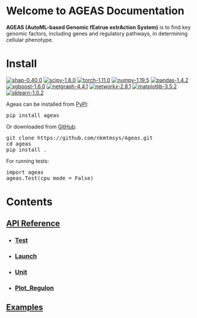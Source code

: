 # Welcome to AGEAS Documentation

**AGEAS (AutoML-based Genomic fEatrue extrAction System)** is to find key genomic factors, including genes and regulatory pathways, in determining cellular phenotype.



# Install

[![shap-0.40.0](https://img.shields.io/badge/shap-0.40.0-red)](http://github.com/slundberg/shap)
[![scipy-1.8.0](https://img.shields.io/badge/scipy-1.8.0-orange)](https://github.com/scipy/scipy)
[![torch-1.11.0](https://img.shields.io/badge/torch-1.11.0-yellow)](https://github.com/pytorch/pytorch)
[![numpy-1.19.5](https://img.shields.io/badge/numpy-1.19.5-green)](https://github.com/numpy/numpy)
[![pandas-1.4.2](https://img.shields.io/badge/pandas-1.4.2-blue)](https://github.com/pandas-dev/pandas)
[![xgboost-1.6.0](https://img.shields.io/badge/xgboost-1.6.0-indigo)](https://github.com/dmlc/xgboost)
[![netgraph-4.4.1](https://img.shields.io/badge/netgraph-4.4.1-violet)](https://github.com/paulbrodersen/netgraph)
[![networkx-2.8.1](https://img.shields.io/badge/networkx-2.8.1-black)](https://github.com/networkx/networkx)
[![matplotlib-3.5.2](https://img.shields.io/badge/matplotlib-3.5.2-silver)](https://github.com/matplotlib/matplotlib)
[![sklearn-1.0.2](https://img.shields.io/badge/sklearn-1.0.2-gold)](https://github.com/scikit-learn/scikit-learn)


Ageas can be installed from [PyPI](https://pypi.org/project/Ageas/):
<pre>
pip install ageas
</pre>

Or downloaded from [GitHub](https://github.com/nkmtmsys/Ageas/):
<pre>
git clone https://github.com/nkmtmsys/Ageas.git
cd ageas
pip install .
</pre>

For running tests:
<pre>
import ageas
ageas.Test(cpu_mode = False)
</pre>


# Contents

## [API Reference](https://nkmtmsys.github.io/Ageas/tutorial)
- ### [Test](https://github.com/nkmtmsys/Ageas/)

- ### [Launch](https://github.com/nkmtmsys/Ageas/)

- ### [Unit](https://github.com/nkmtmsys/Ageas/)

- ### [Plot_Regulon](https://github.com/nkmtmsys/Ageas/)

## [Examples](https://nkmtmsys.github.io/Ageas/tutorial)
<!-- - ### [Launch](https://github.com/nkmtmsys/Ageas/)

- ### [Unit](https://github.com/nkmtmsys/Ageas/)

- ### [Plot_Regulon](https://github.com/nkmtmsys/Ageas/) -->
